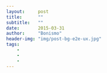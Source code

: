 ```yaml
---
layout:     post
title:      ""
subtitle:   ""
date:       2015-03-31 
author:     "Bonismo"
header-img: "img/post-bg-e2e-ux.jpg"
tags:
    -
    -
    -
---
```




